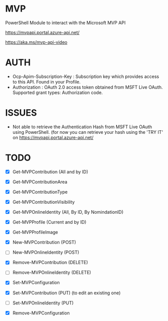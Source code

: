 # MVP
PowerShell Module to interact with the Microsoft MVP API

https://mvpapi.portal.azure-api.net/

https://aka.ms/mvp-api-video


# AUTH
 * Ocp-Apim-Subscription-Key : Subscription key which provides access to this API. Found in your Profile.
 * Authorization : OAuth 2.0 access token obtained from MSFT Live OAuth. Supported grant types: Authorization code.

# ISSUES
 * Not able to retrieve the Authentication Hash from MSFT Live OAuth using PowerShell. (for now you can retrieve your hash using the 'TRY IT' on https://mvpapi.portal.azure-api.net/

# TODO
- [x] Get-MVPContribution (All and by ID)
- [x] Get-MVPContributionArea
- [x] Get-MVPContributionType
- [x] Get-MVPContributionVisibility
- [x] Get-MVPOnlineIdentity (All, By ID, By NomindationID)
- [x] Get-MVPProfile (Current and by ID)
- [x] Get-MVPProfileImage
- [x] New-MVPContribution (POST)
- [ ] New-MVPOnlineIdentity (POST)
- [x] Remove-MVPContribution (DELETE)
- [ ] Remove-MVPOnlineIdentity (DELETE)
- [x] Set-MVPConfiguration
- [x] Set-MVPContribution (PUT) (to edit an existing one)
- [ ] Set-MVPOnlineIdentity (PUT)
- [x] Remove-MVPConfiguration

